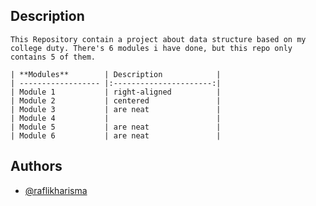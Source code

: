
## Description

    This Repository contain a project about data structure based on my college duty. There's 6 modules i have done, but this repo only contains 5 of them.

    | **Modules**        | Description            | 
    | ------------------ |:----------------------:|
    | Module 1           | right-aligned          | 
    | Module 2           | centered               | 
    | Module 3           | are neat               | 
    | Module 4           |                        |
    | Module 5           | are neat               | 
    | Module 6           | are neat               | 
  

## Authors

- [@raflikharisma](https://www.github.com/raflikharisma)

